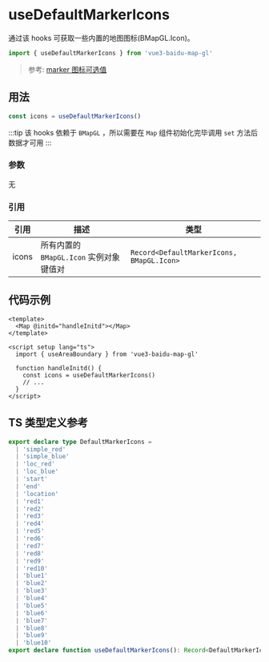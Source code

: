 # useDefaultMarkerIcons

通过该 hooks 可获取一些内置的地图图标(BMapGL.Icon)。

```ts
import { useDefaultMarkerIcons } from 'vue3-baidu-map-gl'
```

> 参考: [marker 图标可选值](/zh-CN/components/overlay/marker#默认图标可选值)

## 用法

```ts
const icons = useDefaultMarkerIcons()
```

:::tip
该 hooks 依赖于 `BMapGL` ，所以需要在 `Map` 组件初始化完毕调用 `set` 方法后数据才可用
:::

### 参数

无

### 引用

| 引用  | 描述                                    | 类型                                      |
| ----- | --------------------------------------- | ----------------------------------------- |
| icons | 所有内置的 `BMapGL.Icon` 实例对象键值对 | `Record<DefaultMarkerIcons, BMapGL.Icon>` |

## 代码示例

```vue
<template>
  <Map @initd="handleInitd"></Map>
</template>

<script setup lang="ts">
  import { useAreaBoundary } from 'vue3-baidu-map-gl'

  function handleInitd() {
    const icons = useDefaultMarkerIcons()
    // ...
  }
</script>
```

## TS 类型定义参考

```ts
export declare type DefaultMarkerIcons =
  | 'simple_red'
  | 'simple_blue'
  | 'loc_red'
  | 'loc_blue'
  | 'start'
  | 'end'
  | 'location'
  | 'red1'
  | 'red2'
  | 'red3'
  | 'red4'
  | 'red5'
  | 'red6'
  | 'red7'
  | 'red8'
  | 'red9'
  | 'red10'
  | 'blue1'
  | 'blue2'
  | 'blue3'
  | 'blue4'
  | 'blue5'
  | 'blue6'
  | 'blue7'
  | 'blue8'
  | 'blue9'
  | 'blue10'
export declare function useDefaultMarkerIcons(): Record<DefaultMarkerIcons, BMapGL.Icon>
```
